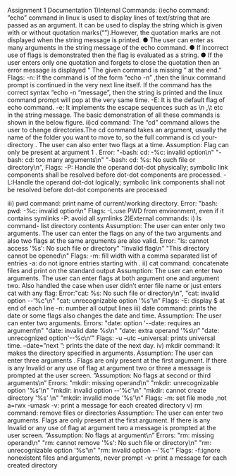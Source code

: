 Assignment 1 Documentation
1)Internal Commands:
i)echo command:
”echo” command in linux is used to display lines of text/string that are passed as an
argument. It can be used to display the string which is given with or without quotation
marks(“”).However, the quotation marks are not displayed when the string message is
printed.
● The user can enter as many arguments in the string message of the echo
command.
● If incorrect use of flags is demonstrated then the flag is evaluated as a
string.
● If the user enters only one quotation and forgets to close the quotation
then an error message is displayed “ The given command is missing “
at the end.”
Flags:
-n: If the command is of the form “echo -n” ,then the linux command prompt is continued in
the very next line itself.
If the command has the correct syntax “echo -n “message”, then the string is printed and
the linux command prompt will pop at the very same time.
-E: It is the default flag of echo command.
-e: It implements the escape sequences such as \n ,\t etc in the string message.
The basic demonstration of all these commands is shown in the below figure.
ii)cd command:
The “cd” command allows the user to change directories.The cd command takes an argument,
usually the name of the folder you want to move to, so the full command is cd your-directory .
The user can also enter two flags at a time.
Assumption: Flag can only be present at argument 1 .
Error:
"-bash: cd: -%c: invalid option\n"
"-bash: cd: too many arguments\n"
"-bash: cd: %s: No such file or directory\n",
Flags:
-P: Handle the operand dot-dot physically; symbolic link components shall be resolved before
dot-dot components are processed.
-L:Handle the operand dot-dot logically; symbolic link components shall not be resolved before
dot-dot components are processed

iii) pwd command: print name of current/working directory.
Error:
"bash: pwd: -%c: invalid option\n"
Flags:
-L:use PWD from environment, even if it contains symlinks
-P: avoid all symlinks
2)External commands:
i) ls command- list directory contents
Assumption: The user can enter only two arguments.
The user can enter the flags on any of the two arguments and also two flags at the same
arguments are also valid.
Error:
"ls: cannot access '%s': No such file or directory"
"Invalid flag\n"
"This directory cannot be opened\n"
Flags:
-m: fill width with a comma separated list of entries
-a: do not ignore entries starting with .
ii) cat command: concatenate files and print on the standard output
Assumption: The user can enter two arguments.
The user can enter flags at both argument one and argument two.
Also handled the case when user didn’t enter file name or just enters cat with any flag:
Error:"cat: %s: No such file or directory\n",
"cat: invalid option --'%c'\n"
"cat: unrecognizable option '%s'\n”
Flags:
-E: display $ at end of each line
-n: number all output lines
iii) date command: prints the date or some flags also changes the date and time.
Assumption: The user can enter two arguments.
Errors:
"date: option '--date: requires an argument\n"
"date: invalid date %s\n"
"date: extra operand '%s\n”
"date: unrecognized option'--%c\n'"
Flags:
-u –utc –universal: prints universal time.
–date=”next <day>”: prints the date of the next day.
iv) mkdir command: It makes the directory specified in arguments.
Assumption: The user can enter three arguments . Flags are only present at the first argument.
If there is any Invalid or any use of flag at argument two or three a message is prompted at the
user screen.
”Assumption: No flags at second or third arguments\n”
Errors: "mkdir: missing operand\n"
"mkdir: unrecognizable option '%s'\n"
"mkdir: invalid option --'%c'\n"
"mkdir: cannot create directory '%s' \n"
"mkdir: invalid mode '%s'\n"
Flags:
-m: set file mode ,not a=rwx -umask
-v: print a message for each created directory
v) rm command: remove files or directories
Assumption: The user can enter two arguments. Flags are only present at the first argument.
If there is any Invalid or any use of flag at argument two a message is prompted at the user screen.
”Assumption: No flags at argument\n”
Errors: "rm: missing operand\n"
"rm: cannot remove '%s': No such file or directory\n"
"rm: unrecognizable option '%s'\n"
"rm: invalid option --'%c'"
Flags:
-f:ignore nonexistent files and arguments, never prompt
-v: print a message for each created directory
